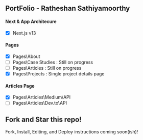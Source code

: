 ## PortFolio - Ratheshan Sathiyamoorthy

#### Next & App Architecure

- [x] Next.js v13

#### Pages

- [x] Pages\About
- [ ] Pages\Case Studies : Still on progress
- [ ] Pages\Articles : Still on progress
- [x] Pages\Projects : Single project details page

#### Articles Page

- [x] Pages\Articles\Medium\API
- [ ] Pages\Articles\Dev.to\API

## Fork and Star this repo!

Fork, Install, Editing, and Deploy instructions coming soon(ish)!
